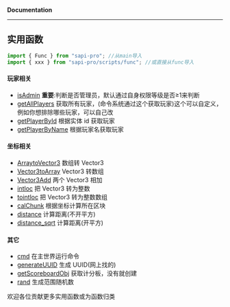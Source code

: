 **Documentation**

---

## 实用函数

```typescript
import { Func } from "sapi-pro"; //从main导入
import { xxx } from "sapi-pro/scripts/func"; //或直接从func导入
```

#### 玩家相关

-   [isAdmin](../docs/namespaces/Func/functions/isAdmin.md)
    **重要**:判断是否管理员，默认通过自身权限等级是否≥1来判断
-   [getAllPlayers](../docs/namespaces/Func/functions/getAllPlayers.md)
    获取所有玩家，(命令系统通过这个获取玩家)这个可以自定义，例如你想排除哪些玩家，可以自己改
-   [getPlayerById](../docs/namespaces/Func/functions/getPlayerById.md) 根据实体 id 获取玩家
-   [getPlayerByName](../docs/namespaces/Func/functions/getPlayerByName.md) 根据玩家名获取玩家

#### 坐标相关

-   [ArraytoVector3](../docs/namespaces/Func/functions/ArraytoVector3.md) 数组转 Vector3
-   [Vector3toArray](../docs/namespaces/Func/functions/Vector3toArray.md) Vector3 转数组
-   [Vector3Add](../docs/namespaces/Func/functions/Vector3Add.md) 两个 Vector3 相加
-   [intloc](../docs/namespaces/Func/functions/intloc.md) 把 Vector3 转为整数
-   [tointloc](../docs/namespaces/Func/functions/tointloc.md) 把 Vector3 转为整数数组
-   [calChunk](../docs/namespaces/Func/functions/calChunk.md) 根据坐标计算所在区块
-   [distance](functions/distance.md) 计算距离(不开平方)
-   [distance_sqrt](../docs/namespaces/Func/functions/distance_sqrt.md) 计算距离(开平方)

#### 其它

-   [cmd](../docs/namespaces/Func/functions/cmd.md) 在主世界运行命令
-   [generateUUID](../docs/namespaces/Func/functions/generateUUID.md) 生成 UUID(网上找的)
-   [getScoreboardObj](../docs/namespaces/Func/functions/getScoreboardObj.md) 获取计分板，没有就创建
-   [rand](../docs/namespaces/Func/functions/rand.md) 生成范围随机数

欢迎各位贡献更多实用函数或为函数归类
